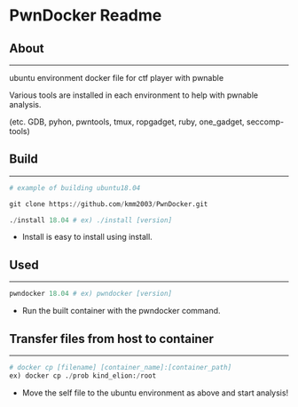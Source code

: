 # PwnDocker Readme

## About

---

ubuntu environment docker file for ctf player with pwnable

Various tools are installed in each environment to help with pwnable analysis.

(etc. GDB, pyhon, pwntools, tmux, ropgadget, ruby, one_gadget, seccomp-tools)

## Build

---

```python
# example of building ubuntu18.04

git clone https://github.com/kmm2003/PwnDocker.git

./install 18.04 # ex) ./install [version]

```

- Install is easy to install using install.

## Used

---

```python
pwndocker 18.04 # ex) pwndocker [version]
```

- Run the built container with the pwndocker command.

## **Transfer files from host to container**

---

```python
# docker cp [filename] [container_name]:[container_path]
ex) docker cp ./prob kind_elion:/root
```

- Move the self file to the ubuntu environment as above and start analysis!